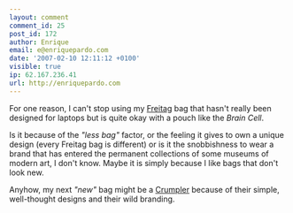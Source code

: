 ```yaml
---
layout: comment
comment_id: 25
post_id: 172
author: Enrique
email: e@enriquepardo.com
date: '2007-02-10 12:11:12 +0100'
visible: true
ip: 62.167.236.41
url: http://enriquepardo.com
---
```

For one reason, I can't stop using my <a href="http://www.freitag.ch" rel="nofollow">Freitag</a> bag that hasn't really been designed for laptops but is quite okay with a pouch like the <em>Brain Cell</em>. 

Is it because of the <em>"less bag"</em> factor, or the feeling it gives to own a unique design (every Freitag bag is different) or is it the snobbishness to wear a brand that has entered the permanent collections of some museums of modern art, I don't know. Maybe it is simply because I like bags that don't look new.

Anyhow, my next <em>"new"</em> bag might be a <a href="http://www.crumpler.com.au" rel="nofollow">Crumpler</a> because of their simple, well-thought designs and their wild branding.
